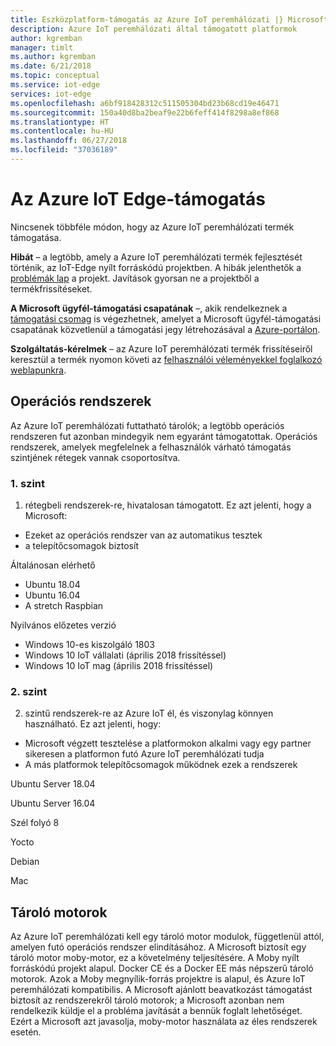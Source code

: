```yaml
---
title: Eszközplatform-támogatás az Azure IoT peremhálózati |} Microsoft Docs
description: Azure IoT peremhálózati által támogatott platformok
author: kgremban
manager: timlt
ms.author: kgremban
ms.date: 6/21/2018
ms.topic: conceptual
ms.service: iot-edge
services: iot-edge
ms.openlocfilehash: a6bf918428312c511505304bd23b68cd19e46471
ms.sourcegitcommit: 150a40d8ba2beaf9e22b6feff414f8298a8ef868
ms.translationtype: HT
ms.contentlocale: hu-HU
ms.lasthandoff: 06/27/2018
ms.locfileid: "37036189"
---
```

# <a name="azure-iot-edge-support"></a>Az Azure IoT Edge-támogatás
Nincsenek többféle módon, hogy az Azure IoT peremhálózati termék támogatása.

**Hibát** – a legtöbb, amely a Azure IoT peremhálózati termék fejlesztését történik, az IoT-Edge nyílt forráskódú projektben. A hibák jelenthetők a [problémák lap](https://github.com/azure/iot-edge/issues) a projekt. Javítások gyorsan ne a projektből a termékfrissítéseket.

**A Microsoft ügyfél-támogatási csapatának** –, akik rendelkeznek a [támogatási csomag](https://azure.microsoft.com/support/plans/) is végezhetnek, amelyet a Microsoft ügyfél-támogatási csapatának közvetlenül a támogatási jegy létrehozásával a [Azure-portálon]( https://ms.portal.azure.com/signin/index/?feature.settingsportalinstance=mpac).

**Szolgáltatás-kérelmek** – az Azure IoT peremhálózati termék frissítéseiről keresztül a termék nyomon követi az [felhasználói véleményekkel foglalkozó weblapunkra](https://feedback.azure.com/forums/907045-azure-iot-edge).

## <a name="operating-systems"></a>Operációs rendszerek
Az Azure IoT peremhálózati futtatható tárolók; a legtöbb operációs rendszeren fut azonban mindegyik nem egyaránt támogatottak. Operációs rendszerek, amelyek megfelelnek a felhasználók várható támogatás szintjének rétegek vannak csoportosítva.

### <a name="tier-1"></a>1. szint
1. rétegbeli rendszerek-re, hivatalosan támogatott. Ez azt jelenti, hogy a Microsoft:
* Ezeket az operációs rendszer van az automatikus tesztek
* a telepítőcsomagok biztosít

Általánosan elérhető
* Ubuntu 18.04
* Ubuntu 16.04
* A stretch Raspbian

Nyilvános előzetes verzió
* Windows 10-es kiszolgáló 1803
* Windows 10 IoT vállalati (április 2018 frissítéssel)
* Windows 10 IoT mag (április 2018 frissítéssel)

### <a name="tier-2"></a>2. szint
2. szintű rendszerek-re az Azure IoT él, és viszonylag könnyen használható. Ez azt jelenti, hogy:
* Microsoft végzett tesztelése a platformokon alkalmi vagy egy partner sikeresen a platformon futó Azure IoT peremhálózati tudja
* A más platformok telepítőcsomagok működnek ezek a rendszerek

Ubuntu Server 18.04

Ubuntu Server 16.04

Szél folyó 8

Yocto

Debian

Mac

## <a name="container-engines"></a>Tároló motorok
Az Azure IoT peremhálózati kell egy tároló motor modulok, függetlenül attól, amelyen futó operációs rendszer elindításához. A Microsoft biztosít egy tároló motor moby-motor, ez a követelmény teljesítésére. A Moby nyílt forráskódú projekt alapul. Docker CE és a Docker EE más népszerű tároló motorok. Azok a Moby megnyílik-forrás projektre is alapul, és Azure IoT peremhálózati kompatibilis. A Microsoft ajánlott beavatkozást támogatást biztosít az rendszerekről tároló motorok; a Microsoft azonban nem rendelkezik küldje el a probléma javítását a bennük foglalt lehetőséget. Ezért a Microsoft azt javasolja, moby-motor használata az éles rendszerek esetén.


<!-- Links -->
[lnk-edge-blog]: https://azure.microsoft.com/blog/securing-the-intelligent-edge/ 